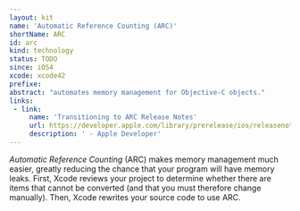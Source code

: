 ```yaml
---
layout: kit
name: 'Automatic Reference Counting (ARC)'
shortName: ARC
id: arc
kind: technology
status: TODO
since: iOS4
xcode: xcode42
prefixe:
abstract: "automates memory management for Objective-C objects."
links:
 - link:
     name: 'Transitioning to ARC Release Notes'
     url: https://developer.apple.com/library/prerelease/ios/releasenotes/ObjectiveC/RN-TransitioningToARC/Introduction/Introduction.html
     description: ' - Apple Developer'
---
```


*Automatic Reference Counting* (ARC) makes memory management much easier, greatly reducing the chance that your program will have memory leaks. First, Xcode reviews your project to determine whether there are items that cannot be converted (and that you must therefore change manually). Then, Xcode rewrites your source code to use ARC.


